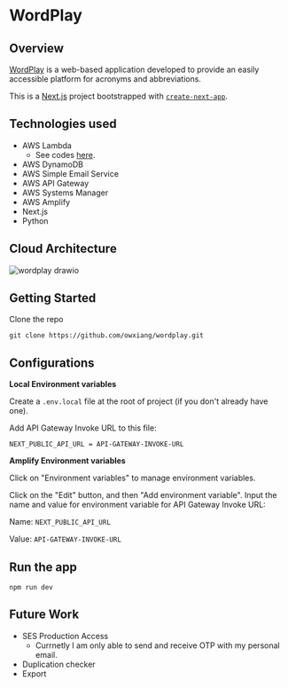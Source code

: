 # WordPlay

## Overview

[WordPlay](https://main.d36gsd7ijqrswq.amplifyapp.com/) is a web-based application developed to provide an easily accessible platform for acronyms and abbreviations.

This is a [Next.js](https://nextjs.org/) project bootstrapped with [`create-next-app`](https://github.com/vercel/next.js/tree/canary/packages/create-next-app).

## Technologies used

- AWS Lambda
  - See codes [here](https://github.com/owxiang/wordplay/tree/main/aws).
- AWS DynamoDB
- AWS Simple Email Service
- AWS API Gateway
- AWS Systems Manager
- AWS Amplify
- Next.js
- Python

## Cloud Architecture

![wordplay drawio](https://github.com/owxiang/wordplay/assets/22820037/adf0bf45-9b8d-45db-a80e-c2afc148ec90)

## Getting Started

Clone the repo

```
git clone https://github.com/owxiang/wordplay.git
```

## Configurations

**Local Environment variables**

Create a `.env.local` file at the root of project (if you don't already have one).

Add API Gateway Invoke URL to this file:

`NEXT_PUBLIC_API_URL = API-GATEWAY-INVOKE-URL `

**Amplify Environment variables**

Click on "Environment variables" to manage environment variables.

Click on the "Edit" button, and then "Add environment variable". Input the name and value for environment variable for API Gateway Invoke URL:

Name: `NEXT_PUBLIC_API_URL`

Value: `API-GATEWAY-INVOKE-URL`

## Run the app

```
npm run dev
```

## Future Work

- SES Production Access
  - Currnetly I am only able to send and receive OTP with my personal email.
- Duplication checker
- Export
